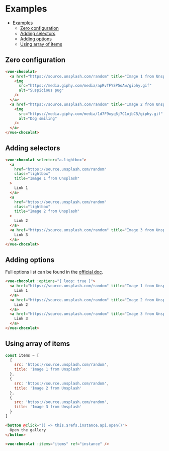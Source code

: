 # Examples

- [Examples](#examples)
  - [Zero configuration](#zero-configuration)
  - [Adding selectors](#adding-selectors)
  - [Adding options](#adding-options)
  - [Using array of items](#using-array-of-items)

## Zero configuration

```html
<vue-chocolat>
  <a href="https://source.unsplash.com/random" title="Image 1 from Unsplash">
    <img
      src="https://media.giphy.com/media/apRvTFYSP5oAw/giphy.gif"
      alt="Suspicious pug"
    />
  </a>
  <a href="https://source.unsplash.com/random" title="Image 2 from Unsplash">
    <img
      src="https://media.giphy.com/media/1d7F9xyq6j7C1ojbC5/giphy.gif"
      alt="Dog smiling"
    />
  </a>
</vue-chocolat>
```

## Adding selectors

```html
<vue-chocolat selector="a.lightbox">
  <a
    href="https://source.unsplash.com/random"
    class="lightbox"
    title="Image 1 from Unsplash"
  >
    Link 1
  </a>
  <a
    href="https://source.unsplash.com/random"
    class="lightbox"
    title="Image 2 from Unsplash"
  >
    Link 2
  </a>
  <a href="https://source.unsplash.com/random" title="Image 3 from Unsplash">
    Link 3
  </a>
</vue-chocolat>
```

## Adding options

Full options list can be found in the [official doc](https://chocolat.gitbook.io/chocolat/options).

```html
<vue-chocolat :options="{ loop: true }">
  <a href="https://source.unsplash.com/random" title="Image 1 from Unsplash">
    Link 1
  </a>
  <a href="https://source.unsplash.com/random" title="Image 2 from Unsplash">
    Link 2
  </a>
  <a href="https://source.unsplash.com/random" title="Image 3 from Unsplash">
    Link 3
  </a>
</vue-chocolat>
```

## Using array of items

```javascript
const items = [
  {
    src: 'https://source.unsplash.com/random',
    title: 'Image 1 from Unsplash'
  },
  {
    src: 'https://source.unsplash.com/random',
    title: 'Image 2 from Unsplash'
  },
  {
    src: 'https://source.unsplash.com/random',
    title: 'Image 3 from Unsplash'
  }
]
```

```html
<button @click="() => this.$refs.instance.api.open()">
  Open the gallery
</button>

<vue-chocolat :items="items" ref="instance" />
```
